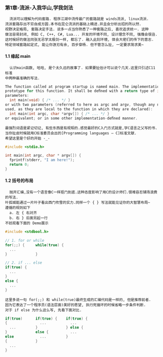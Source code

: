### 第1章-流派-入我华山,学我剑法
      流派可以理解为代码套路. 程序江湖中流传最广的套路就是 winds流派, linux流派.  
    流派套路存出不穷自成方圆.本书在昆仑流派的基础上精进.并且会分析出招的所以然.  
    视野决定格局, 套路决定手法. 说多一点当你熟悉了一种套路之后, 喜欢追求统一. 这种
    做法容易封闭, 例如 C, C++, C#, Lua... 开发的环境不同, 设计理念不同, 强撸会很丑.  
    这时候好的做法同张无忌学太极剑一样, 都忘了. 融入此刻环境, 体会大佬们的传下的意志.  
    特定领域套路如定式, 能让你游刃有余, 百步穿杨. 但不管怎么扯, 一定要求简求美~  

#### 1.1 缘起 main
      认识main函数, 哈哈, 是个太久远的故事了. 如果要扯估计可以说个几天.这里只引述C11标准
    中两种最准确的写法.
```C
The function called at program startup is named main. The implementation declares no
prototype for this function. It shall be deﬁned with a return type of int and with no
parameters:
  int main(void) { /* ... */ }
or with two parameters (referred to here as argc and argv, though any names may be
used, as they are local to the function in which they are declared):
  int main(int argc, char *argv[]) { /* ... */ }
or equivalent; or in some other implementation-deﬁned manner.
```
    最强烈词语是紧记切记, 有些东西是有规矩的.感觉最好的C入门方式就是,学C语言之父写的书.
    当你扯皮时候就用C标准委员会出的[Programming languages — C]标准文献.
    希望这里是个好的开始 -_-
```C
#include <stdio.h>

int main(int argc, char * argv[]) {
  fprintf(stderr, "I am here!");
  return 0;
}
```

#### 1.2 括号的布局
      抛开汇编,没有一个语言像C一样抠门到底.这种态度影响了用C的设计师们.很难容忍铺场浪费的写法.
    叶孤城能通过一片叶子看出西门吹雪的实力.同样一个 { } 写法就能见证你的大智慧布局~
    遵循的规则如下
      a. 左 { 右对齐
      b. 右 } 后面另起一行
    不妨观看下面的 Demo展示
```C
#include <stdbool.h>

// 1. for or while
for(;;) {     while(true) {
  ...
}             }

// 2. if ... else
if(true) {
  ...
}
else {
  ...
}
```
    这里多说一句 for(;;) 和 while(true)最终生成的汇编代码是一样的, 但是推荐前者.
    因为它表达了一个程序员(语法层面)美好的愿望, 执行死循环的时候省略一步条件判断.
    对于 if else 为什么这么写, 先看下面对比.
```C
if(true)      if(true) {    if(true) {
{               ...           ...
  ...         }             } else {
}             else {          ...
else            ...         }
{             }
  ...
}
```
